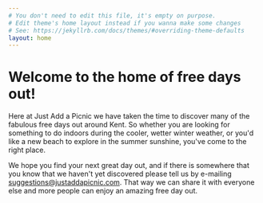 ```yaml
---
# You don't need to edit this file, it's empty on purpose.
# Edit theme's home layout instead if you wanna make some changes
# See: https://jekyllrb.com/docs/themes/#overriding-theme-defaults
layout: home
---
```


# Welcome to the home of free days out!

Here at Just Add a Picnic we have taken the time to discover many of the fabulous free days out around Kent.  So whether you are looking for something to do indoors during the cooler, wetter winter weather, or you'd like a new beach to explore in the summer sunshine, you've come to the right place.  

We hope you find your next great day out, and if there is somewhere that you know that we haven't yet discovered please tell us by e-mailing suggestions@justaddapicnic.com.  That way we can share it with everyone else and more people can enjoy an amazing free day out.